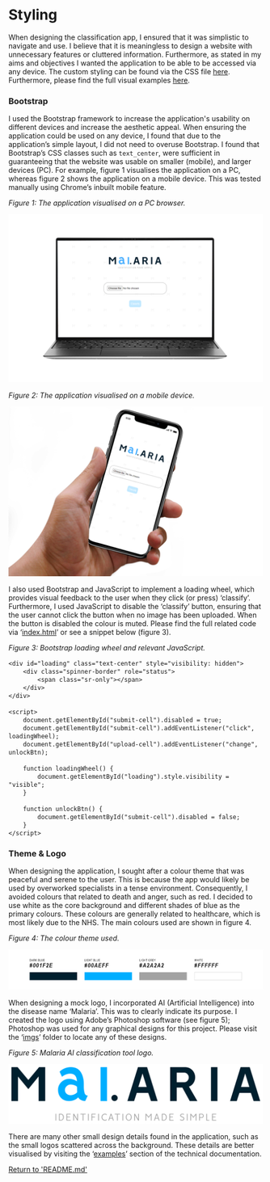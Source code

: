 # Styling
When designing the classification app, I ensured that it was simplistic to navigate and use. I believe that it is meaningless to design a website with unnecessary features or cluttered information. Furthermore, as stated in my aims and objectives I wanted the application to be able to be accessed via any device. The custom styling can be found via the CSS file [here](../static/style.css). Furthermore, please find the full visual examples [here](examples.md).

### Bootstrap
I used the Bootstrap framework to increase the application's usability on different devices and increase the aesthetic appeal. When ensuring the application could be used on any device, I found that due to the application’s simple layout, I did not need to overuse Bootstrap. I found that Bootstrap’s CSS classes such as `text_center`, were sufficient in guaranteeing that the website was usable on smaller (mobile), and larger devices (PC). For example, figure 1 visualises the application on a PC, whereas figure 2 shows the application on a mobile device. This was tested manually using Chrome’s inbuilt mobile feature.

*Figure 1: The application visualised on a PC browser.*

![Web Size](imgs/web_size.png)

*Figure 2: The application visualised on a mobile device.*

![Mobile Size](imgs/mobile_size.png)

I also used Bootstrap and JavaScript to implement a loading wheel, which provides visual feedback to the user when they click (or press) ‘classify’. Furthermore, I used JavaScript to disable the ‘classify’ button, ensuring that the user cannot click the button when no image has been uploaded. When the button is disabled the colour is muted. Please find the full related code via ‘[index.html](../templates/index.html)’ or see a snippet below (figure 3).

*Figure 3: Bootstrap loading wheel and relevant JavaScript.*

```
<div id="loading" class="text-center" style="visibility: hidden">
    <div class="spinner-border" role="status">
        <span class="sr-only"></span>
    </div>
</div>

<script>
    document.getElementById("submit-cell").disabled = true;
    document.getElementById("submit-cell").addEventListener("click", loadingWheel);
    document.getElementById("upload-cell").addEventListener("change", unlockBtn);

    function loadingWheel() {
        document.getElementById("loading").style.visibility = "visible";
    }

    function unlockBtn() {
        document.getElementById("submit-cell").disabled = false;
    }
</script>
```

### Theme & Logo
When designing the application, I sought after a colour theme that was peaceful and serene to the user. This is because the app would likely be used by overworked specialists in a tense environment. Consequently, I avoided colours that related to death and anger, such as red. I decided to use white as the core background and different shades of blue as the primary colours. These colours are generally related to healthcare, which is most likely due to the NHS. The main colours used are shown in figure 4.

*Figure 4: The colour theme used.*

![Colour theme](imgs/colour_theme.png)

When designing a mock logo, I incorporated AI (Artificial Intelligence) into the disease name ‘Malaria’. This was to clearly indicate its purpose. I created the logo using Adobe’s Photoshop software (see figure 5); Photoshop was used for any graphical designs for this project. Please visit the ‘[imgs](../../imgs)’ folder to locate any of these designs.

*Figure 5: Malaria AI classification tool logo.*

![Logo](../../imgs/logos/full_logo.png)

There are many other small design details found in the application, such as the small logos scattered across the background. These details are better visualised by visiting the ‘[examples](examples.md)’ section of the technical documentation. 


[Return to 'README.md'](../../README.md)
